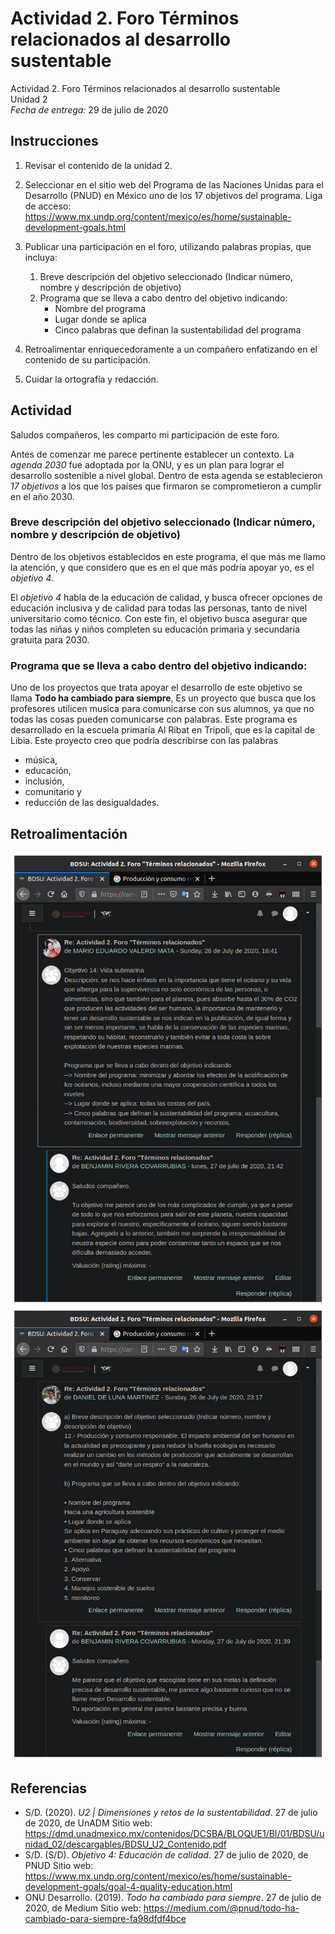 # Actividad 2. Foro Términos relacionados al desarrollo sustentable

Actividad 2. Foro Términos relacionados al desarrollo sustentable \
Unidad 2 \
_Fecha de entrega:_ 29 de julio de 2020


## Instrucciones

1. Revisar el contenido de la unidad 2.

2. Seleccionar en el sitio web del Programa de las Naciones Unidas para el Desarrollo (PNUD) en México uno de los 17 objetivos del programa. Liga de acceso: <https://www.mx.undp.org/content/mexico/es/home/sustainable-development-goals.html>

3. Publicar una participación en el foro, utilizando palabras propias, que incluya:
	1. Breve descripción del objetivo seleccionado (Indicar número, nombre y descripción de objetivo)
	2. Programa que se lleva a cabo dentro del objetivo indicando:
		- Nombre del programa
		- Lugar donde se aplica
		- Cinco palabras que definan la sustentabilidad del programa
4. Retroalimentar enriquecedoramente a un compañero enfatizando en el contenido de su
participación.
5. Cuidar la ortografía y redacción.

## Actividad

Saludos compañeros, les comparto mi participación de este foro.

Antes de comenzar me parece pertinente establecer un contexto. La _agenda 2030_ fue adoptada por la ONU, y es un plan para lograr el desarrollo sostenible a nivel global. Dentro de esta agenda se establecieron _17 objetivos_ a los que los países que firmaron se comprometieron a cumplir en el año 2030.

### Breve descripción del objetivo seleccionado (Indicar número, nombre y descripción de objetivo)
	
Dentro de los objetivos establecidos en este programa, el que más me llamo la atención, y que considero que es en el que más podría apoyar yo, es el _objetivo 4_.

El _objetivo 4_ habla de la educación de calidad, y busca ofrecer opciones de educación inclusiva y de calidad para todas las personas, tanto de nivel universitario como técnico. Con este fin, el objetivo busca asegurar que todas las niñas y niños completen su educación primaria y secundaria gratuita para 2030. 
	
### Programa que se lleva a cabo dentro del objetivo indicando:

Uno de los proyectos que trata apoyar el desarrollo de este objetivo se llama __Todo ha cambiado para siempre__, Es un proyecto que busca que los profesores utilicen musica para comunicarse con sus alumnos, ya que no todas las cosas pueden comunicarse con palabras. Este programa es desarrollado en la escuela primaria Al Ribat en Trípoli, que es la capital de Libia. Este proyecto creo que podría describirse con las palabras
 - música,
 - educación,
 - inclusión,
 - comunitario y
 - reducción de las desigualdades.

## Retroalimentación
![Retroalimentación](assets/BDSU-U2-A2-1.png)
![Retroalimentación](assets/BDSU-U2-A2-2.png)


## Referencias

- S/D. (2020). _U2 | Dimensiones y retos de la sustentabilidad_. 27 de julio de 2020, de UnADM Sitio web: <https://dmd.unadmexico.mx/contenidos/DCSBA/BLOQUE1/BI/01/BDSU/unidad_02/descargables/BDSU_U2_Contenido.pdf>
- S/D. (S/D). _Objetivo 4: Educación de calidad_. 27 de julio de 2020, de PNUD Sitio web: <https://www.mx.undp.org/content/mexico/es/home/sustainable-development-goals/goal-4-quality-education.html>
- ONU Desarrollo. (2019). _Todo ha cambiado para siempre_. 27 de julio de 2020, de Medium Sitio web: <https://medium.com/@pnud/todo-ha-cambiado-para-siempre-fa98dfdf4bce>



